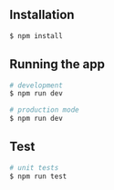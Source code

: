 
## Installation

```bash
$ npm install
```

## Running the app

```bash
# development
$ npm run dev

# production mode
$ npm run dev
```

## Test

```bash
# unit tests
$ npm run test
